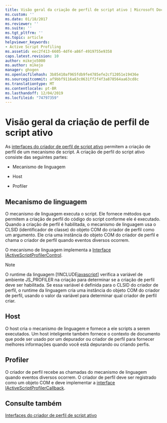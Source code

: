 ```yaml
---
title: Visão geral da criação de perfil de script ativo | Microsoft Docs
ms.custom: ''
ms.date: 01/18/2017
ms.reviewer: ''
ms.suite: ''
ms.tgt_pltfrm: ''
ms.topic: article
helpviewer_keywords:
- Active Script Profiling
ms.assetid: eec2f413-6605-4df4-a86f-4919755e9358
caps.latest.revision: 10
author: mikejo5000
ms.author: mikejo
manager: ghogen
ms.openlocfilehash: 3b85410af965fdb9fe4785efe2cf12051e19436e
ms.sourcegitcommit: af9bbf9116a63c0631ff2f4f3a878564aa63cd8c
ms.translationtype: MT
ms.contentlocale: pt-BR
ms.lasthandoff: 12/04/2019
ms.locfileid: "74797359"
---
```

# <a name="active-script-profiling-overview"></a>Visão geral da criação de perfil de script ativo
As [interfaces do criador de perfil de script ativo](../winscript/reference/active-script-profiler-interfaces.md) permitem a criação de perfil de um mecanismo de script. A criação de perfil do script ativo consiste das seguintes partes:  
  
- Mecanismo de linguagem  
  
- Host  
  
- Profiler  
  
## <a name="language-engine"></a>Mecanismo de linguagem  
 O mecanismo de linguagem executa o script. Ele fornece métodos que permitem a criação de perfil do código do script conforme ele é executado. Quando a criação de perfil é habilitada, o mecanismo de linguagem usa o CLSID (identificador de classe) do objeto COM do criador de perfil como um argumento. Ele cria uma instância do objeto COM do criador de perfil e chama o criador de perfil quando eventos diversos ocorrem.  
  
 O mecanismo de linguagem implementa a [Interface IActiveScriptProfilerControl](../winscript/reference/iactivescriptprofilercontrol-interface.md).  
  
> [!NOTE]
> O runtime da linguagem [!INCLUDE[javascript](../javascript/includes/javascript-md.md)] verifica a variável de ambiente JS_PROFILER na criação para determinar se a criação de perfil deve ser habilitada. Se essa variável é definida para o CLSID do criador de perfil, o runtime da linguagem cria uma instância do objeto COM do criador de perfil, usando o valor da variável para determinar qual criador de perfil criar.  
  
## <a name="host"></a>Host  
 O host cria o mecanismo de linguagem e fornece a ele scripts a serem executados. Um host inteligente também fornece o contexto de documento que pode ser usado por um depurador ou criador de perfil para fornecer melhores informações quando você está depurando ou criando perfis.  
  
## <a name="profiler"></a>Profiler  
 O criador de perfil recebe as chamadas do mecanismo de linguagem quando eventos diversos ocorrem. O criador de perfil deve ser registrado como um objeto COM e deve implementar a [interface IActiveScriptProfilerCallback](../winscript/reference/iactivescriptprofilercallback-interface.md).  
  
## <a name="see-also"></a>Consulte também  
 [Interfaces do criador de perfil de script ativo](../winscript/reference/active-script-profiler-interfaces.md)